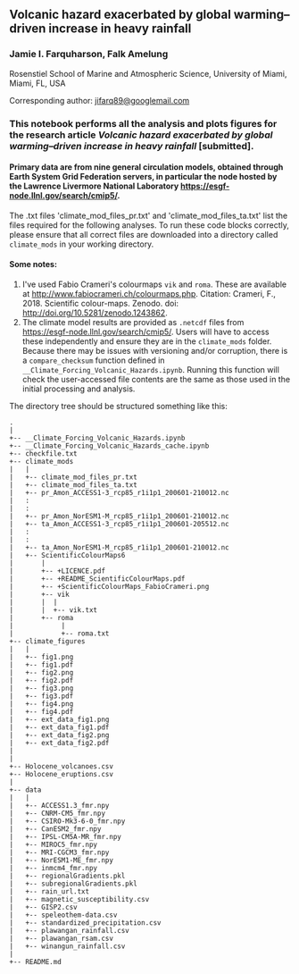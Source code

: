 ## Volcanic hazard exacerbated by global warming–driven increase in heavy rainfall
### Jamie I. Farquharson, Falk Amelung
Rosenstiel School of Marine and Atmospheric Science, University of Miami, Miami, FL, USA

Corresponding author: jifarq89@googlemail.com

### This notebook performs all the analysis and plots figures for the research article _Volcanic hazard exacerbated by global warming–driven increase in heavy rainfall_ [submitted]. 

#### Primary data are from nine general circulation models, obtained through Earth System Grid Federation servers, in particular the node hosted by the Lawrence Livermore National Laboratory https://esgf-node.llnl.gov/search/cmip5/.

The .txt files 'climate_mod_files_pr.txt' and 'climate_mod_files_ta.txt' list the files required for the following analyses. To run these code blocks correctly, please ensure that all correct files are downloaded into a directory called ```climate_mods``` in your working directory.

#### Some notes:
1. I've used Fabio Crameri's colourmaps ```vik``` and ```roma```. These are available at http://www.fabiocrameri.ch/colourmaps.php. Citation: Crameri, F., 2018. Scientific colour-maps. Zenodo. doi: http://doi.org/10.5281/zenodo.1243862.
2. The climate model results are provided as ```.netcdf``` files from https://esgf-node.llnl.gov/search/cmip5/. Users will have to access these independently and ensure they are in the ```climate_mods``` folder. Because there may be issues with versioning and/or corruption, there is a ```compare_checksum``` function defined in ```__Climate_Forcing_Volcanic_Hazards.ipynb```. Running this function will check the user-accessed file contents are the same as those used in the initial processing and analysis.

The directory tree should be structured something like this:

```
.
|
+-- __Climate_Forcing_Volcanic_Hazards.ipynb
+-- __Climate_Forcing_Volcanic_Hazards_cache.ipynb
+-- checkfile.txt
+-- climate_mods
|   |
|   +-- climate_mod_files_pr.txt
|   +-- climate_mod_files_ta.txt
|   +-- pr_Amon_ACCESS1-3_rcp85_r1i1p1_200601-210012.nc
|   :
|   :
|   +-- pr_Amon_NorESM1-M_rcp85_r1i1p1_200601-210012.nc
|   +-- ta_Amon_ACCESS1-3_rcp85_r1i1p1_200601-205512.nc
|   :
|   :
|   +-- ta_Amon_NorESM1-M_rcp85_r1i1p1_200601-210012.nc
|   +-- ScientificColourMaps6
|       |
|       +-- +LICENCE.pdf
|       +-- +README_ScientificColourMaps.pdf
|       +-- +ScientificColourMaps_FabioCrameri.png
|       +-- vik
|       |  |
|       |  +-- vik.txt
|       +-- roma
|            |
|            +-- roma.txt
+-- climate_figures
|   |
|   +-- fig1.png
|   +-- fig1.pdf
|   +-- fig2.png
|   +-- fig2.pdf
|   +-- fig3.png
|   +-- fig3.pdf
|   +-- fig4.png
|   +-- fig4.pdf
|   +-- ext_data_fig1.png
|   +-- ext_data_fig1.pdf
|   +-- ext_data_fig2.png
|   +-- ext_data_fig2.pdf
|
|
+-- Holocene_volcanoes.csv
+-- Holocene_eruptions.csv
|
+-- data
|   |
|   +-- ACCESS1.3_fmr.npy 
|   +-- CNRM-CM5_fmr.npy 
|   +-- CSIRO-Mk3-6-0_fmr.npy
|   +-- CanESM2_fmr.npy   
|   +-- IPSL-CM5A-MR_fmr.npy
|   +-- MIROC5_fmr.npy
|   +-- MRI-CGCM3_fmr.npy
|   +-- NorESM1-ME_fmr.npy
|   +-- inmcm4_fmr.npy
|   +-- regionalGradients.pkl
|   +-- subregionalGradients.pkl
|   +-- rain_url.txt
|   +-- magnetic_susceptibility.csv
|   +-- GISP2.csv
|   +-- speleothem-data.csv
|   +-- standardized_precipitation.csv
|   +-- plawangan_rainfall.csv
|   +-- plawangan_rsam.csv
|   +-- winangun_rainfall.csv
|
+-- README.md
```
